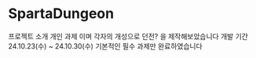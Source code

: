# SpartaDungeon
프로젝트 소개
개인 과제 이며 각자의 개성으로 던전? 을 제작해보았습니다
개발 기간 24.10.23(수) ~ 24.10.30(수)
기본적인 필수 과제만 완료하였습니다

